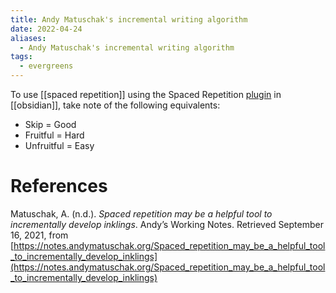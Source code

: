 ```yaml
---
title: Andy Matuschak's incremental writing algorithm
date: 2022-04-24
aliases:
  - Andy Matuschak's incremental writing algorithm
tags:
  - evergreens
---
```

To use [[spaced repetition]] using the Spaced Repetition [plugin](https://github.com/st3v3nmw/obsidian-spaced-repetition) in [[obsidian]], take note of the following equivalents:

- Skip = Good
- Fruitful = Hard
- Unfruitful = Easy

# References

Matuschak, A. (n.d.). _Spaced repetition may be a helpful tool to incrementally develop inklings_. Andyʼs Working Notes. Retrieved September 16, 2021, from [https://notes.andymatuschak.org/Spaced_repetition_may_be_a_helpful_tool_to_incrementally_develop_inklings](https://notes.andymatuschak.org/Spaced_repetition_may_be_a_helpful_tool_to_incrementally_develop_inklings)